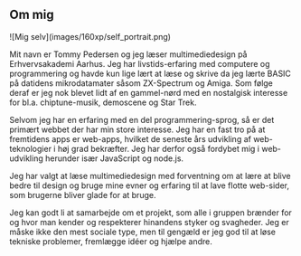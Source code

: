 Om mig
------
<aside>
![Mig selv](images/160xp/self_portrait.png)
</aside>

Mit navn er Tommy Pedersen og jeg læser multimediedesign på Erhvervsakademi Aarhus. Jeg har livstids-erfaring med computere og programmering og havde kun lige lært at læse og skrive da jeg lærte BASIC på datidens mikrodatamater såsom ZX-Spectrum og Amiga. Som følge deraf er jeg nok blevet lidt af en gammel-nørd med en nostalgisk interesse for bl.a. chiptune-musik, demoscene og Star Trek.

Selvom jeg har en erfaring med en del programmering-sprog, så er det primært webbet der har min store interesse. Jeg har en fast tro på at fremtidens apps er web-apps, hvilket de seneste års udvikling af web-teknologier i høj grad bekræfter. Jeg har derfor også fordybet mig i web-udvikling herunder især JavaScript og node.js.

Jeg har valgt at læse multimediedesign med forventning om at lære at blive bedre til design og bruge mine evner og erfaring til at lave flotte web-sider, som brugerne bliver glade for at bruge.

Jeg kan godt li at samarbejde om et projekt, som alle i gruppen brænder for og hvor man kender og respekterer hinandens styker og svagheder. Jeg er måske ikke den mest sociale type, men til gengæld er jeg god til at løse tekniske problemer, fremlægge idéer og hjælpe andre. 